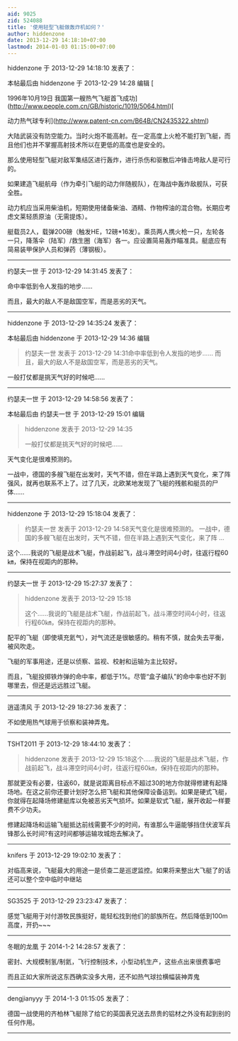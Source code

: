 ```yaml
---
aid: 9025
zid: 524088
title: '使用轻型飞艇做轰炸机如何？'
author: hiddenzone
date: 2013-12-29 14:18:10+07:00
lastmod: 2014-01-03 01:15:00+07:00
---
```


hiddenzone 于 2013-12-29 14:18:10 发表了：

本帖最后由 hiddenzone 于 2013-12-29 14:28 编辑 [

1996年10月19日 我国第一艘热气飞艇首飞成功](http://www.people.com.cn/GB/historic/1019/5064.html)[

动力热气球专利](http://www.patent-cn.com/B64B/CN2435322.shtml)

大陆武装没有防空能力。当时火炮不能高射。在一定高度上火枪不能打到飞艇，而且他们也并不掌握高射技术所以在更低的高度也是安全的。

那么使用轻型飞艇对敌军集结区进行轰炸，进行杀伤和驱散后冲锋击垮敌人是可行的。

如果建造飞艇航母（作为牵引飞艇的动力伴随舰队），在海战中轰炸敌舰队，可获全胜。

动力机应当采用柴油机，短期使用储备柴油、酒精、作物榨油的混合物。长期应考虑文莱轻质原油（无需提炼）。

艇载员2人，载弹200磅（触发HE，12磅\*16发）。乘员两人携火枪一只，左轮各一只，降落伞（陆军）/救生圈（海军）各一。应设置简易轰炸瞄准具。艇底应有简易装甲保护人员和弹药（薄钢板）。

---------

约瑟夫一世 于 2013-12-29 14:31:45 发表了：

命中率低到令人发指的地步……

而且，最大的敌人不是敌国空军，而是恶劣的天气。

---------

hiddenzone 于 2013-12-29 14:35:24 发表了：

本帖最后由 hiddenzone 于 2013-12-29 14:36 编辑 


> 
> 约瑟夫一世 发表于 2013-12-29 14:31命中率低到令人发指的地步…… 而且，最大的敌人不是敌国空军，而是恶劣的天气。



一般打仗都是挑天气好的时候吧……

---------

约瑟夫一世 于 2013-12-29 14:58:56 发表了：

本帖最后由 约瑟夫一世 于 2013-12-29 15:01 编辑 


> 
> hiddenzone 发表于 2013-12-29 14:35
> 
> 一般打仗都是挑天气好的时候吧……



天气变化是很难预测的。

一战中，德国的多艘飞艇在出发时，天气不错，但在半路上遇到天气变化，来了阵强风，就再也联系不上了。过了几天，北欧某地发现了飞艇的残骸和艇员的尸体……

---------

hiddenzone 于 2013-12-29 15:18:04 发表了：

> 约瑟夫一世 发表于 2013-12-29 14:58天气变化是很难预测的。 一战中，德国的多艘飞艇在出发时，天气不错，但在半路上遇到天气变化，来了阵 ...



这个……我说的飞艇是战术飞艇，作战前起飞，战斗滞空时间4小时，往返行程60㎞，保持在视距内的那种。

---------

约瑟夫一世 于 2013-12-29 15:27:37 发表了：

> hiddenzone 发表于 2013-12-29 15:18
> 
> 这个……我说的飞艇是战术飞艇，作战前起飞，战斗滞空时间4小时，往返行程60㎞，保持在视距内的那种。



配平的飞艇（即使填充氦气），对气流还是很敏感的。稍有不慎，就会失去平衡，被风吹走。

飞艇的军事用途，还是以侦察、监视、校射和运输为主比较好。

而且，飞艇投掷铁炸弹的命中率，都低于1%。尽管“盒子编队”的命中率也好不到哪里去，但还是远远胜过飞艇。

---------

逍遥清风 于 2013-12-29 18:27:36 发表了：

不如使用热气球用于侦察和装神弄鬼。

---------

TSHT2011 于 2013-12-29 18:44:10 发表了：

> hiddenzone 发表于 2013-12-29 15:18这个……我说的飞艇是战术飞艇，作战前起飞，战斗滞空时间4小时，往返行程60㎞，保持在视距内的那种。



那就更没有必要，往返60，就是说距离目标点不超过30的地方你就得修建有起降场地。在这之前你还要计划好怎么把飞艇和其他保障设备运到。如果是硬式飞艇，你就得在起降场修建艇库以免被恶劣天气损坏。如果是软式飞艇，展开收起一样要费不少功夫。

修建起降场和运输飞艇抵达前线需要不少的时间，有谁那么牛逼能够挡住伏波军兵锋那么长时间?有这时间都够运输攻城炮去解决了。

---------

knifers 于 2013-12-29 19:02:10 发表了：

对临高来说，飞艇最大的用途一是侦查二是巡逻监控。如果将来整出大飞艇了的话还可以整个空中临时中继站

---------

SG3525 于 2013-12-29 23:23:47 发表了：

感觉飞艇用于对付游牧民族挺好，能轻松找到他们的部族所在。然后降低到100m高度，开扔~~~

---------

冬眠的龙凰 于 2014-1-2 14:28:57 发表了：

密封、大规模制氢/制氦，飞行控制技术，小型动机生产，这些点出来很费事吧

而且正如大家所说这东西确实没多大用，还不如热气球拉横幅装神弄鬼

---------

dengjianyyy 于 2014-1-3 01:15:05 发表了：

德国一战使用的齐柏林飞艇除了给它的英国表兄送去昂贵的铝材之外没有起到别的任何作用。

---------


